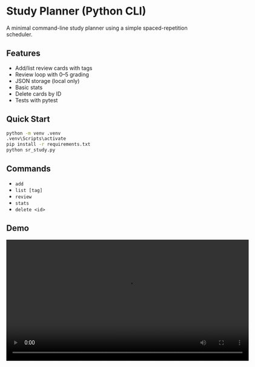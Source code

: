 # Study Planner (Python CLI)

A minimal command-line study planner using a simple spaced-repetition scheduler.

## Features
- Add/list review cards with tags
- Review loop with 0–5 grading
- JSON storage (local only)
- Basic stats
- Delete cards by ID
- Tests with pytest

## Quick Start
```bash
python -m venv .venv
.venv\Scripts\activate
pip install -r requirements.txt
python sr_study.py
```

## Commands
- `add`
- `list [tag]`
- `review`
- `stats`
- `delete <id>`


## Demo
<video controls width="640" src="https://github.com/user-attachments/assets/YOUR_VIDEO_ID.mp4"></video>
